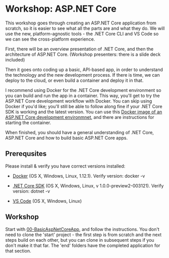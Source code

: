# Workshop: ASP.NET Core

This workshop goes through creating an ASP.NET Core application from scratch, so it is easier to see what all the parts are and what they do. We will use the new, platform-agnostic tools - the .NET Core CLI and VS Code so we can see the cross-platform experience.     

First, there will be an overview presentation of .NET Core, and then the architecture of ASP.NET Core. (Workshop presenters: there is a slide deck included)  

Then it goes onto coding up a basic, API-based app, in order to understand the technology and the new development process. If there is time, we can deploy to the cloud, or even build a container and deploy it in that. 

I recommend using Docker for the .NET Core development environment so you can build and run the app in a container. This way, you'll get to try the ASP.NET Core development workflow with Docker. You can skip using Docker if you'd like; you'll still be able to follow along fine if your .NET Core SDK is working and the latest version. You can use this [Docker image of an ASP.NET Core development environmnet](https://hub.docker.com/r/wyntuition/aspnetcore-development-env/), and there are instructions for starting the container.

When finished, you should have a general understanding of .NET Core, ASP.NET Core and how to build basic ASP.NET Core apps. 

## Prerequsites
Please install & verify you have correct versions installed: 

* [Docker](https://www.docker.com/products/overview) (OS X, Windows, Linux, 1.12.1). Verify version: docker -v

* [.NET Core SDK](https://www.microsoft.com/net/core) (OS X, Windows, Linux, v 1.0.0-preview2-003121). Verify version: dotnet -v 

* [VS Code](https://code.visualstudio.com/download) (OS X, Windows, Linux) 

## Workshop 

Start with [00-BasicAspNetCoreApp](https://github.com/Wyntuition/aspnetcore-workshop-kit/tree/master/00-BasicAspNetCoreApp), and follow the instructions. You don't need to clone the 'start' project - the first step is from scratch and the next steps build on each other, but you can clone in subsequent steps if you don't make it that far. The 'end' folders have the completed application for that section. 

